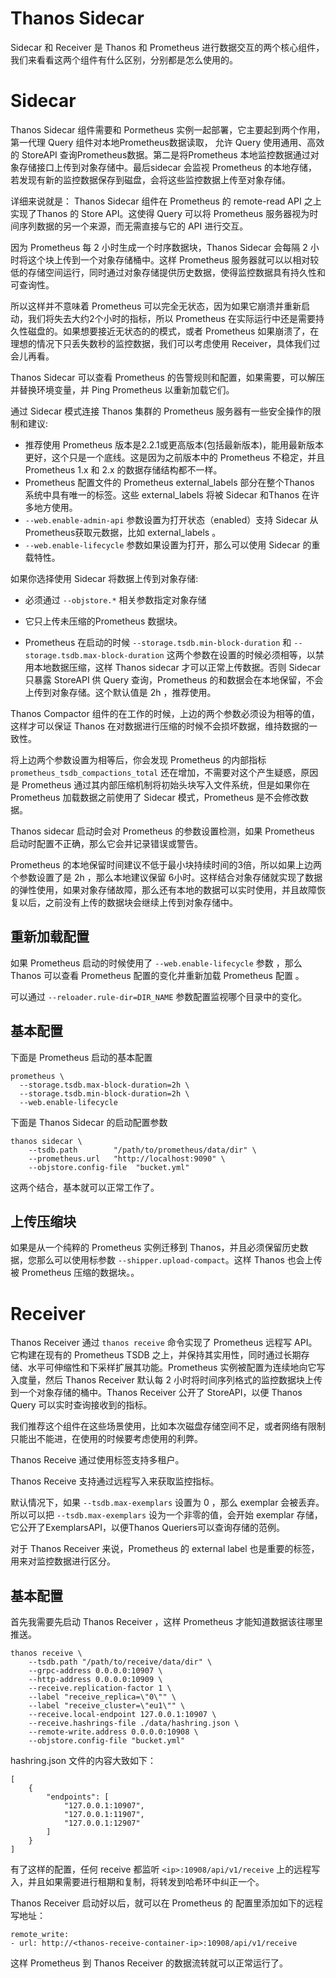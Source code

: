 # Thanos Sidecar 


Sidecar 和 Receiver 是 Thanos 和 Prometheus 进行数据交互的两个核心组件，我们来看看这两个组件有什么区别，分别都是怎么使用的。



# Sidecar

Thanos Sidecar 组件需要和 Pormetheus 实例一起部署，它主要起到两个作用，第一代理 Query 组件对本地Prometheus数据读取， 允许 Query 使用通用、高效的 StoreAPI 查询Prometheus数据。第二是将Prometheus 本地监控数据通过对象存储接口上传到对象存储中。最后sidecar 会监视 Prometheus 的本地存储，若发现有新的监控数据保存到磁盘，会将这些监控数据上传至对象存储。

详细来说就是：
Thanos Sidecar 组件在 Prometheus 的 remote-read  API 之上实现了Thanos 的 Store API。这使得 Query 可以将 Prometheus 服务器视为时间序列数据的另一个来源，而无需直接与它的 API 进行交互。

因为 Prometheus 每 2 小时生成一个时序数据块，Thanos Sidecar 会每隔 2 小时将这个块上传到一个对象存储桶中。这样 Prometheus 服务器就可以以相对较低的存储空间运行，同时通过对象存储提供历史数据，使得监控数据具有持久性和可查询性。


所以这样并不意味着 Prometheus 可以完全无状态，因为如果它崩溃并重新启动，我们将失去大约2个小时的指标，所以 Prometheus 在实际运行中还是需要持久性磁盘的。如果想要接近无状态的的模式，或者 Prometheus 如果崩溃了，在理想的情况下只丢失数秒的监控数据，我们可以考虑使用 Receiver，具体我们过会儿再看。

Thanos Sidecar 可以查看 Prometheus 的告警规则和配置，如果需要，可以解压并替换环境变量，并 Ping Prometheus 以重新加载它们。


通过 Sidecar 模式连接 Thanos 集群的 Prometheus 服务器有一些安全操作的限制和建议:
* 推荐使用 Prometheus 版本是2.2.1或更高版本(包括最新版本)，能用最新版本更好，这个只是一个底线。这是因为之前版本中的 Prometheus 不稳定，并且 Prometheus 1.x 和 2.x 的数据存储结构都不一样。
* Prometheus 配置文件的 Prometheus external_labels 部分在整个Thanos 系统中具有唯一的标签。这些 external_labels 将被 Sidecar 和Thanos 在许多地方使用。
* `--web.enable-admin-api` 参数设置为打开状态（enabled）支持 Sidecar 从Prometheus获取元数据，比如 external_labels 。
* `--web.enable-lifecycle` 参数如果设置为打开，那么可以使用 Sidecar 的重载特性。

如果你选择使用 Sidecar 将数据上传到对象存储:

* 必须通过 `--objstore.*` 相关参数指定对象存储
* 它只上传未压缩的Prometheus 数据块。


*  Prometheus 在启动的时候 `--storage.tsdb.min-block-duration` 和 `--storage.tsdb.max-block-duration` 这两个参数在设置的时候必须相等，以禁用本地数据压缩，这样 Thanos sidecar 才可以正常上传数据。否则 Sidecar 只暴露 StoreAPI 供 Query 查询，Prometheus 的和数据会在本地保留，不会上传到对象存储。这个默认值是 2h ，推荐使用。

Thanos Compactor 组件的在工作的时候，上边的两个参数必须设为相等的值，这样才可以保证 Thanos 在对数据进行压缩的时候不会损坏数据，维持数据的一致性。


将上边两个参数设置为相等后，你会发现 Prometheus 的内部指标 `prometheus_tsdb_compactions_total` 还在增加，不需要对这个产生疑惑，原因是 Prometheus 通过其内部压缩机制将初始头块写入文件系统，但是如果你在 Prometheus 加载数据之前使用了 Sidecar 模式，Prometheus 是不会修改数据。

Thanos sidecar 启动时会对 Prometheus 的参数设置检测，如果 Prometheus 启动时配置不正确，那么它会并记录错误或警告。

Prometheus 的本地保留时间建议不低于最小块持续时间的3倍，所以如果上边两个参数设置了是 2h ，那么本地建议保留 6小时。这样结合对象存储就实现了数据的弹性使用，如果对象存储故障，那么还有本地的数据可以实时使用，并且故障恢复以后，之前没有上传的数据块会继续上传到对象存储中。

## 重新加载配置

如果 Prometheus 启动的时候使用了 `--web.enable-lifecycle`  参数 ，那么 Thanos 可以查看 Prometheus 配置的变化并重新加载 Prometheus 配置 。

可以通过 `--reloader.rule-dir=DIR_NAME` 参数配置监视哪个目录中的变化。
## 基本配置

下面是 Prometheus 启动的基本配置

```
prometheus \
  --storage.tsdb.max-block-duration=2h \
  --storage.tsdb.min-block-duration=2h \
  --web.enable-lifecycle
```

下面是 Thanos Sidecar 的启动配置参数
```
thanos sidecar \
    --tsdb.path        "/path/to/prometheus/data/dir" \
    --prometheus.url   "http://localhost:9090" \
    --objstore.config-file  "bucket.yml"
```

这两个结合，基本就可以正常工作了。

## 上传压缩块

如果是从一个纯粹的 Prometheus 实例迁移到 Thanos，并且必须保留历史数据，您那么可以使用标参数 `--shipper.upload-compact`。这样 Thanos 也会上传被 Prometheus 压缩的数据块。。

# Receiver

Thanos Receiver 通过 `thanos receive` 命令实现了 Prometheus 远程写 API。它构建在现有的 Prometheus TSDB 之上，并保持其实用性，同时通过长期存储、水平可伸缩性和下采样扩展其功能。Prometheus 实例被配置为连续地向它写入度量，然后 Thanos Receiver 默认每 2 小时将时间序列格式的监控数据块上传到一个对象存储的桶中。Thanos Receiver 公开了 StoreAPI，以便 Thanos Query 可以实时查询接收到的指标。

我们推荐这个组件在这些场景使用，比如本次磁盘存储空间不足，或者网络有限制只能出不能进，在使用的时候要考虑使用的利弊。

Thanos Receive 通过使用标签支持多租户。

Thanos Receive 支持通过远程写入来获取监控指标。

默认情况下，如果 `--tsdb.max-exemplars` 设置为 0 ，那么 exemplar 会被丢弃。所以可以把 `--tsdb.max-exemplars` 设为一个非零的值，会开始 exemplar 存储，它公开了ExemplarsAPI，以便Thanos Queriers可以查询存储的范例。

对于 Thanos Receiver 来说，Prometheus 的 external label 也是重要的标签，用来对监控数据进行区分。

## 基本配置

首先我需要先启动 Thanos Receiver ，这样 Prometheus 才能知道数据该往哪里推送。
```
thanos receive \
    --tsdb.path "/path/to/receive/data/dir" \
    --grpc-address 0.0.0.0:10907 \
    --http-address 0.0.0.0:10909 \
    --receive.replication-factor 1 \
    --label "receive_replica=\"0\"" \
    --label "receive_cluster=\"eu1\"" \
    --receive.local-endpoint 127.0.0.1:10907 \
    --receive.hashrings-file ./data/hashring.json \
    --remote-write.address 0.0.0.0:10908 \
    --objstore.config-file "bucket.yml"
```

hashring.json 文件的内容大致如下：

```
[
    {
        "endpoints": [
            "127.0.0.1:10907",
            "127.0.0.1:11907",
            "127.0.0.1:12907"
        ]
    }
]
```
有了这样的配置，任何 receive 都监听 `<ip>:10908/api/v1/receive` 上的远程写入，并且如果需要进行租期和复制，将转发到哈希环中纠正一个。


Thanos Receiver 启动好以后，就可以在 Prometheus 的 配置里添加如下的远程写地址：
```
remote_write:
- url: http://<thanos-receive-container-ip>:10908/api/v1/receive
```

这样 Prometheus 到 Thanos Receiver 的数据流转就可以正常运行了。

